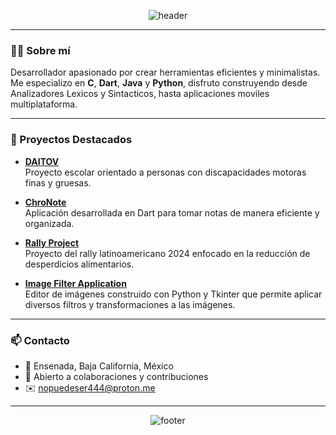 <p align="center">
  <img src="https://capsule-render.vercel.app/api?type=waving&color=gradient&height=200&section=header&text=¡Hola!%20Soy%20Alfonso%20Cano%20👋&fontSize=40&animation=fadeIn" alt="header" />
</p>

---

### 👨‍💻 Sobre mí

Desarrollador apasionado por crear herramientas eficientes y minimalistas. Me especializo en **C**, **Dart**, **Java** y **Python**, disfruto construyendo desde Analizadores Lexicos y Sintacticos, hasta aplicaciones moviles multiplataforma.

---

### 📌 Proyectos Destacados

- [**DAITOV**](https://github.com/cano0-o/DAITOV)  
  Proyecto escolar orientado a personas con discapacidades motoras finas y gruesas.

- [**ChroNote**](https://github.com/Morche17/ChroNote)  
  Aplicación desarrollada en Dart para tomar notas de manera eficiente y organizada.

- [**Rally Project**](https://github.com/Morche17/rally-project)  
  Proyecto del rally latinoamericano 2024 enfocado en la reducción de desperdicios alimentarios.

- [**Image Filter Application**](https://github.com/cano0-o/Image-Filter-Application-using-Python-and-Tkinter)  
  Editor de imágenes construido con Python y Tkinter que permite aplicar diversos filtros y transformaciones a las imágenes.

---

### 📫 Contacto

- 📍 Ensenada, Baja California, México
- 💬 Abierto a colaboraciones y contribuciones
- ✉️ nopuedeser444@proton.me

---

<p align="center">
  <img src="https://capsule-render.vercel.app/api?section=footer&type=waving&color=gradient&height=100" alt="footer" />
</p>
